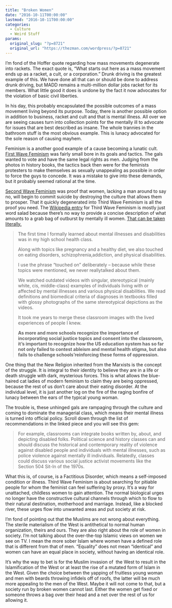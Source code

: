 ```yaml
---
title: "Broken Women"
date: "2016-10-11T00:00:00"
lastmod: "2016-10-11T00:00:00"
categories:
  - Culture
  - Weird Stuff
params:
  original_slug: "?p=8721"
  original_url: "https://thezman.com/wordpress/?p=8721"
---
```


I’m fond of the Hoffer quote regarding how mass movements degenerate
into rackets. The exact quote is, “What starts out here as a mass
movement ends up as a racket, a cult, or a corporation.” Drunk driving
is the greatest example of this. We have done all that can or should be
done to address drunk driving, but MADD remains a multi-million dollar
jobs racket for its members. What little good it does is undone by the
fact it now advocates for the violation of basic civil liberties.

In his day, this probably encapsulated the possible outcomes of a mass
movement living beyond its purpose. Today, there is another possible
option in addition to business, racket and cult and that is mental
illness. All over we are seeing causes turn into collection points for
the mentally ill to advocate for issues that are best described as
insane. The whole trannies in the bathroom stuff is the most obvious
example. This is lunacy advocated for the sole reason of causing mayhem.

Feminism is a another good example of a cause becoming a lunatic cult.
<a href="https://en.wikipedia.org/wiki/First-wave_feminism"
target="_blank">First Wave Feminism</a> was fairly small bore in its
goals and tactics. The gals wanted to vote and have the same legal
rights as men. Judging from the photos in history books, the tactics
back then were for the feminists protesters to make themselves as
sexually unappealing as possible in order to force the guys to concede.
It was a mistake to give into these demands, but it probably seemed
rational at the time.

<a href="https://en.wikipedia.org/wiki/Second-wave_feminism"
target="_blank">Second Wave Feminism</a> was proof that women, lacking a
man around to say no, will begin to commit suicide by destroying the
culture that allows them to prosper. That it quickly degenerated into
Third Wave Feminism is all the proof you need. The
<a href="https://en.wikipedia.org/wiki/Third-wave_feminism"
target="_blank">Wikipedia entry</a> for Third Wave Feminism is mostly
just word salad because there’s no way to provide a concise description
of what amounts to a grab bag of outburst by mentally ill women. <a
href="http://everydayfeminism.com/2016/10/ableism-saneism-in-schools/"
target="_blank">That can be taken literally.</a>

> The first time I formally learned about mental illnesses and
> disabilities was in my high school health class.
>
> Along with topics like pregnancy and a healthy diet, we also touched
> on eating disorders, schizophrenia,addiction, and physical
> disabilities.
>
> I use the phrase “touched on” deliberately – because while these
> topics were mentioned, we never reallytalked about them.
>
> We watched outdated videos with singular, stereotypical (mainly white,
> cis, middle-class) examples of individuals living with or affected by
> mental illnesses and various physical disabilities. We read
> definitions and biomedical criteria of diagnoses in textbooks filled
> with glossy photographs of the same stereotypical depictions as the
> videos.
>
> It took me years to merge these classroom images with the lived
> experiences of people I knew.
>
> **As more and more schools recognize the importance of incorporating
> social justice topics and consent into the classroom, it’s important
> to recognize how the US education system has so far not only failed to
> contest ableism and mental health stigma, but also fails to challenge
> schools’reinforcing these forms of oppression.**

One thing that the New Religion inherited from the Marxists is the
concept of the struggle. It is integral to their identity to believe
they are in a life or death struggle with dark, mysterious forces. This
is what allows the blue-haired cat ladies of modern feminism to claim
they are being oppressed, because the rest of us don’t care about their
eating disorder. At the individual level, it is just another log on the
fire of the raging bonfire of lunacy between the ears of the typical
young woman.

The trouble is, these unhinged gals are rampaging through the culture
and coming to dominate the managerial class, which means their mental
illness is turned into official policy. Scroll down through the list of
recommendations in the linked piece and you will see this gem:

> For example, classrooms can integrate books written by, about, and
> depicting disabled folks. Political science and history classes can
> and should discuss the historical and contemporary reality of violence
> against disabled people and individuals with mental illnesses, such as
> police violence against mentally ill individuals. Relatedly, classes
> could discuss various social justice activist movements like the
> Section 504 Sit-In of the 1970s.

What this is, of course, is a Factitious Disorder, which means a
self-imposed condition or illness. Third Wave Feminism is about
searching for pitiable people for whom the feminist can feel suffering
by proxy. It’s a way for unattached, childless women to gain attention.
The normal biological urges no longer have the constructive cultural
channels through which to flow to their natural destination, motherhood
and marriage. Instead, like a blocked river, these urges flow into
unwanted areas and put society at risk.

I’m fond of pointing out that the Muslims are not wrong about
everything. The sterile materialism of the West is antithetical to
normal human organization, theirs and ours. They are also right about
the role of women in society. I’m not talking about the over-the-top
Islamic views on women we see on TV. I mean the more sober Islam where
women have a defined role that is different from that of men. “Equality”
does not mean “identical” and women can have an equal place in society,
without having an identical role.

It’s why the way to bet is for the Muslim invasion of  the West to
result in the Islamification of the West or at least the rise of a
mutated form of Islam in the West. Given the choice between the yapping
of fruitless young woman and men with beards throwing infidels off of
roofs, the latter will be much more appealing to the men of the
West. Maybe it will not come to that, but a society run by broken women
cannot last. Either the women get fixed or someone throws a bag over
their head and a net over the rest of us for allowing it.
